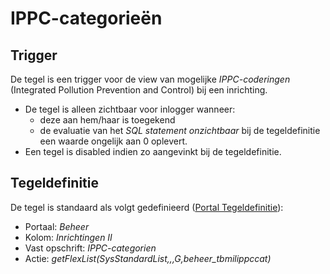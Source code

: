 # IPPC-categorieën

## Trigger

De tegel is een trigger voor de view van mogelijke *IPPC-coderingen* (Integrated Pollution Prevention and Control) bij een inrichting.

- De tegel is alleen zichtbaar voor inlogger wanneer:
  - deze aan hem/haar is toegekend
  - de evaluatie van het *SQL statement onzichtbaar* bij de tegeldefinitie een waarde ongelijk aan 0 oplevert.
- Een tegel is disabled indien zo aangevinkt bij de tegeldefinitie.

## Tegeldefinitie

De tegel is standaard als volgt gedefinieerd ([Portal Tegeldefinitie](../../../../instellen_inrichten/portaldefinitie/portal_tegel.md)):

- Portaal: *Beheer*
- Kolom: *Inrichtingen II*
- Vast opschrift: *IPPC-categorien*
- Actie: *getFlexList(SysStandardList,,,G,beheer_tbmilippccat)*
